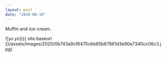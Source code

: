 ```yaml
---
layout: post
date: "2020-08-18"
---
```


Muffin and ice-cream.

![yo yo]({{ site.baseurl }}/assets/images/2020/0b743a9cf6475cbb85b87861d3e90e7340cc06c3.jpg)
